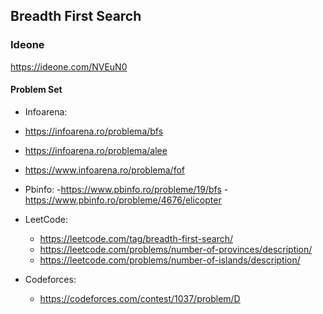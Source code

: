 ## Breadth First Search

### Ideone
https://ideone.com/NVEuN0


#### Problem Set

- Infoarena:
 - https://infoarena.ro/problema/bfs
 - https://infoarena.ro/problema/alee
 - https://www.infoarena.ro/problema/fof

- Pbinfo:
  -https://www.pbinfo.ro/probleme/19/bfs
  -https://www.pbinfo.ro/probleme/4676/elicopter


- LeetCode:
  - https://leetcode.com/tag/breadth-first-search/
  - https://leetcode.com/problems/number-of-provinces/description/
  - https://leetcode.com/problems/number-of-islands/description/


- Codeforces:
  - https://codeforces.com/contest/1037/problem/D
